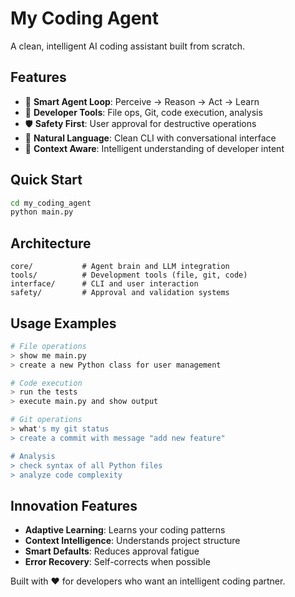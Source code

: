 # My Coding Agent

A clean, intelligent AI coding assistant built from scratch.

## Features

- 🧠 **Smart Agent Loop**: Perceive → Reason → Act → Learn
- 🔧 **Developer Tools**: File ops, Git, code execution, analysis
- 🛡️ **Safety First**: User approval for destructive operations
- 💬 **Natural Language**: Clean CLI with conversational interface
- 🎯 **Context Aware**: Intelligent understanding of developer intent

## Quick Start

```bash
cd my_coding_agent
python main.py
```

## Architecture

```
core/           # Agent brain and LLM integration
tools/          # Development tools (file, git, code)
interface/      # CLI and user interaction
safety/         # Approval and validation systems
```

## Usage Examples

```bash
# File operations
> show me main.py
> create a new Python class for user management

# Code execution  
> run the tests
> execute main.py and show output

# Git operations
> what's my git status
> create a commit with message "add new feature"

# Analysis
> check syntax of all Python files
> analyze code complexity
```

## Innovation Features

- **Adaptive Learning**: Learns your coding patterns
- **Context Intelligence**: Understands project structure
- **Smart Defaults**: Reduces approval fatigue
- **Error Recovery**: Self-corrects when possible

Built with ❤️ for developers who want an intelligent coding partner.
